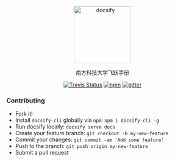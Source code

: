 <p align="center">
  <a href="https://sustech-application.github.io/Application-Book">
    <img alt="docsify" src="./docs/src/_media/SUSTech_University_Logo.png" height="150">
  </a>
</p>

<p align="center">
  南方科技大学飞跃手册
</p>


<p align="center">
  <a href="https://travis-ci.org/SUSTech-Application/2020-Fall"><img alt="Travis Status" src="https://img.shields.io/travis/SUSTech-Application/2020-Fall/master.svg"></a>
  <a href="https://www.npmjs.com/package/docsify"><img alt="npm" src="https://img.shields.io/npm/v/docsify.svg"></a>
  <a href="https://gitter.im/SUSTech-Application/2020-Fall?utm_source=badge&utm_medium=badge&utm_campaign=pr-badge&utm_content=badge"><img alt="gitter" src="https://badges.gitter.im/SUSTech-Application/2020-Fall.svg"></a>
</p>

### Contributing

- Fork it!
- Install `docsify-cli` globally via `npm`: `npm i docsify-cli -g`
- Run docsify locally: `docsify serve docs`
- Create your feature branch: `git checkout -b my-new-feature`
- Commit your changes: `git commit -am 'Add some feature'`
- Push to the branch: `git push origin my-new-feature`
- Submit a pull request
